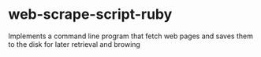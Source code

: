 # web-scrape-script-ruby
Implements a command line program that fetch web pages and saves them to the disk for later retrieval and browing
